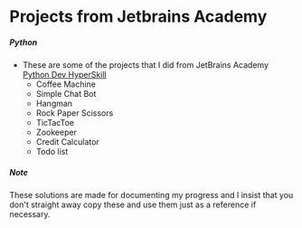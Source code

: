 # Projects from Jetbrains Academy

##### Python

- These are some of the projects that I did from JetBrains Academy [Python Dev HyperSkill](https://hyperskill.org/curriculum)
  - Coffee Machine
  - Simple Chat Bot
  - Hangman
  - Rock Paper Scissors
  - TicTacToe
  - Zookeeper
  - Credit Calculator
  - Todo list
##### Note

These solutions are made for documenting my progress and I insist that you don't straight away copy these and use them just as a reference if necessary.
